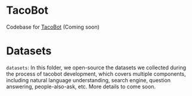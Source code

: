 # TacoBot
Codebase for [TacoBot](https://sunlab-osu.github.io/tacobot/) (Coming soon)


# Datasets

`datasets`: In this folder, we open-source the datasets we collected during the process of tacobot development, which covers multiple components, including natural language understanding, search engine, question answering, people-also-ask, etc. More details to come soon.